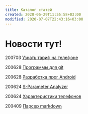 ```yaml
---
title: Каталог статей
created: 2020-06-29T11:55:58+03:00
modified: 2020-07-07T22:43:16+03:00
---
```


# Новости тут!

200703 
[Узнать тариф на телефоне](200703_узнать_тариф.md)

200628
[Программы для git](./200628_программы_для_git.md)

200628
[Разработка прог Android](../code/200628_android_разработка.md)

200624
[S-Parameter Analyzer](./200624_spa.md)

200624
[Характеристики телефонов](./200624_характеристики_телефонов.md)

200409
[Парсер markdown](./200409_md_to_html.md)